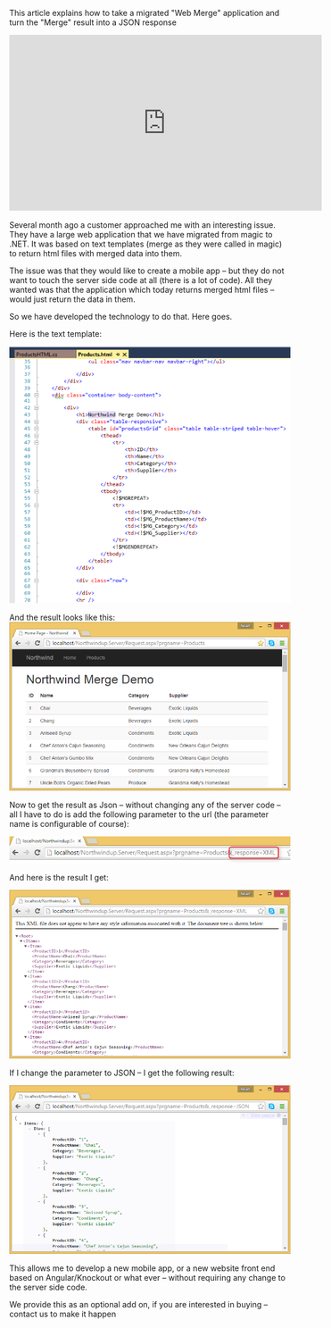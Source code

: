 ﻿This article explains how to take a migrated "Web Merge" application and turn the "Merge" result into a JSON response

<iframe width="560" height="315" src="https://www.youtube.com/embed/XM2VDwexlOU" frameborder="0" allowfullscreen></iframe>

Several month ago a customer approached me with an interesting issue.
They have a large web application that we have migrated from magic to .NET. It was based on text templates (merge as they were called in magic) to return html files with merged data into them.

The issue was that they would like to create a mobile app – but they do not want to touch the server side code at all (there is a lot of code). All they wanted was that the application which today returns merged html files – would just return the data in them.

So we have developed the technology to do that. Here goes.

Here is the text template:

![](products_html.png)

And the result looks like this:
![](products_html_result.png)


Now to get the result as Json – without changing any of the server code – all I have to do is add the following parameter to the url (the parameter name is configurable of course):

![](URL_parameter.png)

And here is the result I get:

![](URL_parameter_result.png)

If I change the parameter to JSON – I get the following result:

![](URL_parameter_result1.png)

This allows me to develop a new mobile app, or a new website front end based on Angular/Knockout or what ever – without requiring any change to the server side code.

We provide this as an optional add on, if you are interested in buying – contact us to make it happen